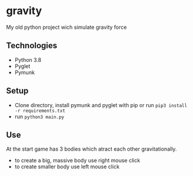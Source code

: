 # gravity
My old python project wich simulate gravity force

## Technologies
* Python 3.8
* Pyglet
* Pymunk

## Setup
* Clone directory, install pymunk and pyglet with pip or run `pip3 install -r requirements.txt`
* run `python3 main.py`

## Use
At the start game has 3 bodies which atract each other gravitationally. 
* to create a big, massive body use right mouse click
* to create smaller body use left mouse click


